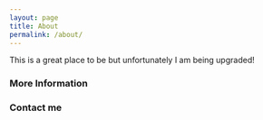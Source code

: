 ```yaml
---
layout: page
title: About
permalink: /about/
---
```


This is a great place to be but unfortunately I am being upgraded!

### More Information



### Contact me

<!-- [email@domain.com](mailto:email@domain.com)-->
